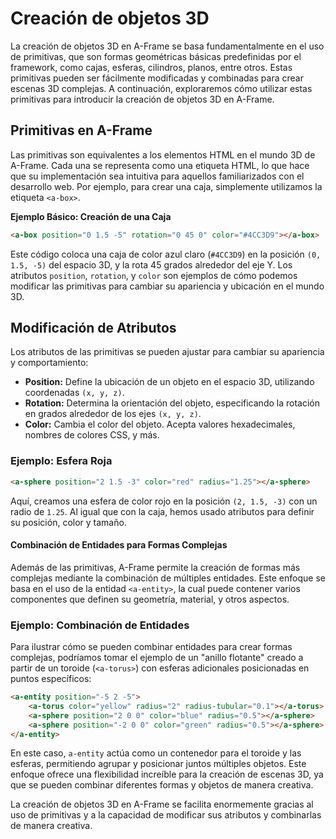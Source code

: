 # Creación de objetos 3D

La creación de objetos 3D en A-Frame se basa fundamentalmente en el uso de primitivas, que son formas geométricas básicas predefinidas por el framework, como cajas, esferas, cilindros, planos, entre otros. Estas primitivas pueden ser fácilmente modificadas y combinadas para crear escenas 3D complejas. A continuación, exploraremos cómo utilizar estas primitivas para introducir la creación de objetos 3D en A-Frame.

## Primitivas en A-Frame

Las primitivas son equivalentes a los elementos HTML en el mundo 3D de A-Frame. Cada una se representa como una etiqueta HTML, lo que hace que su implementación sea intuitiva para aquellos familiarizados con el desarrollo web. Por ejemplo, para crear una caja, simplemente utilizamos la etiqueta `<a-box>`.

**Ejemplo Básico: Creación de una Caja**

```html
<a-box position="0 1.5 -5" rotation="0 45 0" color="#4CC3D9"></a-box>
```

Este código coloca una caja de color azul claro (`#4CC3D9`) en la posición `(0, 1.5, -5)` del espacio 3D, y la rota 45 grados alrededor del eje Y. Los atributos `position`, `rotation`, y `color` son ejemplos de cómo podemos modificar las primitivas para cambiar su apariencia y ubicación en el mundo 3D.

## Modificación de Atributos

Los atributos de las primitivas se pueden ajustar para cambiar su apariencia y comportamiento:

* **Position:** Define la ubicación de un objeto en el espacio 3D, utilizando coordenadas `(x, y, z)`.
* **Rotation:** Determina la orientación del objeto, especificando la rotación en grados alrededor de los ejes `(x, y, z)`.
* **Color:** Cambia el color del objeto. Acepta valores hexadecimales, nombres de colores CSS, y más.

### **Ejemplo: Esfera Roja**

```html
<a-sphere position="2 1.5 -3" color="red" radius="1.25"></a-sphere>
```

Aquí, creamos una esfera de color rojo en la posición `(2, 1.5, -3)` con un radio de `1.25`. Al igual que con la caja, hemos usado atributos para definir su posición, color y tamaño.

#### Combinación de Entidades para Formas Complejas

Además de las primitivas, A-Frame permite la creación de formas más complejas mediante la combinación de múltiples entidades. Este enfoque se basa en el uso de la entidad `<a-entity>`, la cual puede contener varios componentes que definen su geometría, material, y otros aspectos.

### **Ejemplo: Combinación de Entidades**

Para ilustrar cómo se pueden combinar entidades para crear formas complejas, podríamos tomar el ejemplo de un "anillo flotante" creado a partir de un toroide (`<a-torus>`) con esferas adicionales posicionadas en puntos específicos:

```html
<a-entity position="-5 2 -5">
    <a-torus color="yellow" radius="2" radius-tubular="0.1"></a-torus>
    <a-sphere position="2 0 0" color="blue" radius="0.5"></a-sphere>
    <a-sphere position="-2 0 0" color="green" radius="0.5"></a-sphere>
</a-entity>
```

En este caso, `a-entity` actúa como un contenedor para el toroide y las esferas, permitiendo agrupar y posicionar juntos múltiples objetos. Este enfoque ofrece una flexibilidad increíble para la creación de escenas 3D, ya que se pueden combinar diferentes formas y objetos de manera creativa.

La creación de objetos 3D en A-Frame se facilita enormemente gracias al uso de primitivas y a la capacidad de modificar sus atributos y combinarlas de manera creativa.&#x20;
